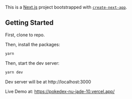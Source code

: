 This is a [Next.js](https://nextjs.org/) project bootstrapped with [`create-next-app`](https://github.com/vercel/next.js/tree/canary/packages/create-next-app).

## Getting Started

First, clone to repo.


Then, install the packages:

```bash
yarn
```

Then, start the dev server:

```bash
yarn dev
```
Dev server will be at http://localhost:3000


Live Demo at:  https://pokedex-nu-jade-10.vercel.app/
